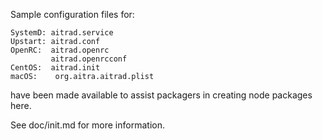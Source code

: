 Sample configuration files for:
```
SystemD: aitrad.service
Upstart: aitrad.conf
OpenRC:  aitrad.openrc
         aitrad.openrcconf
CentOS:  aitrad.init
macOS:    org.aitra.aitrad.plist
```
have been made available to assist packagers in creating node packages here.

See doc/init.md for more information.
